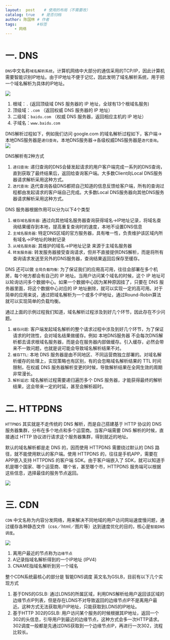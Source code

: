 ```yaml
---
layout:  post    # 使用的布局（不需要改）
catalog: true   # 是否归档
author: 陈国林 # 作者
tags:         #标签
    - 网络
---
```


# 一. DNS
`DNS`中文名称`域名解析系统`，计算机网络中大部分的通信采用的TCP/IP，因此计算机需要智能识别IP地址。由于IP地址不便于记忆，因此发明了域名解析系统，用于把一个域名解析为具体的IP地址。

![](https://github.com/chenguolin/chenguolin.github.io/blob/master/data/image/dns-root.png?raw=true)

1. 根域：`.`  (返回顶级域 DNS 服务器的 IP 地址，全球有13个根域名服务)
2. 顶级域：`.com`   （返回权威 DNS 服务器的 IP 地址）
3. 二级域：`baidu.com` （权威 DNS 服务器，返回相应主机的 IP 地址）
4. 子域名：`www.baidu.com`

DNS解析过程如下，例如我们访问 google.com 的域名解析过程如下，客户端->本地DNS服务器是`递归查询`，本地DNS服务器->各级权威DNS服务器是`迭代查询`。
![](https://github.com/chenguolin/chenguolin.github.io/blob/master/data/image/dns-trace.png?raw=true)

DNS解析有2种方式
1. `递归查询`: 递归查询的DNS会替发起请求的用户客户端完成一系列的DNS查询，直到获取了最终结果后，返回给查询客户端。大多数Client向Local DNS服务器请求解析采用这种方式。
2. `迭代查询`: 迭代查询各级DNS都把自己知道的信息反馈给客户端，所有的查询过程都由发起请求的客户端自己完成。大多数Local DNS服务器向其他DNS服务器请求解析采用这种方式。

DNS 服务器根据作用可以分为以下4个类型
1. `缓存域名服务器`: 通过向其他域名服务器查询获得域名->IP地址记录，将域名查询结果缓存到本地，提高重复查询时的速度，本地不设置DNS信息
2. `主域名服务器`: 特定DNS区域的官方服务器，具有唯一性，负责维护该区域内所有域名->IP地址的映射记录
3. `从域名服务器`: 其维护的域名->IP地址记录 来源于主域名服务器
4. `转发服务器`: 转发服务器接受查询请求，但并不直接提供DNS解析，而是将所有查询请求发送至另外的DNS服务器，查询结果返回后保存至缓存。

DNS 还可以做 `全局负载均衡`: 为了保证我们的应用高可用，往往会部署在多个机房，每个地方都会有自己的 IP 地址。当用户访问某个域名的时候，这个 IP 地址可以轮询访问多个数据中心。如果一个数据中心因为某种原因挂了，只要在 DNS 服务器里面，将这个数据中心对应的 IP 地址删除，就可以实现一定的高可用。对于简单的应用来说，通过把域名解析为一个或多个IP地址，通过Round-Robin算法就可以实现简单的负载均衡。

通过上面的示例过程我们知道，域名解析过程涉及到好几个环节，因此存在不少问题。

1. `缓存问题`: 客户端发起域名解析的整个请求过程中涉及到好几个环节，为了保证请求的时效性，会对域名结果做缓存。例如 本地DNS服务器 不会每次DNS解析都去请求根域名服务器，而是会在服务器内部做缓存。引入缓存，必然会带来不一致问题，也就是说可能会导致域名解析结果不对。
2. `缓存TTL`: 本地 DNS 服务器是由不同地区、不同运营商独立部署的。对域名解析缓存的处理上，实现策略也有区别，有的会忽略域名解析结果的 TTL 时间限制，在权威 DNS 服务器解析变更的时候，导致解析结果在全网生效的周期非常漫长。
3. `解析延迟`: 域名解析过程需要递归遍历多个 DNS 服务器，才能获得最终的解析结果，这会带来一定的时延，甚至会解析超时。

# 二. HTTPDNS
`HTTPNDS` 其实就是不走传统的 DNS 解析，而是自己搭建基于 HTTP 协议的 DNS 服务器集群，分布在多个地点和多个运营商。当客户端需要 DNS 解析的时候，直接通过 HTTP 协议进行请求这个服务器集群，得到就近的地址。

默认的域名解析都是走 DNS 的，因而使用 HTTPDNS 需要绕过默认的 DNS 路径，就不能使用默认的客户端。使用 HTTPDNS 的，往往是手机APP，需要在APP嵌入支持 HTTPDNS 的客户端 SDK。由于客户端嵌入了 SDK，就可以知道手机是哪个国家、哪个运营商、哪个省，甚至哪个市，HTTPDNS 服务端可以根据这些信息，选择最佳的服务节点返回。

![](https://github.com/chenguolin/chenguolin.github.io/blob/master/data/image/httpdns.jpg?raw=true)

# 三. CDN
`CDN` 中文名称为内容分发网络，用来解决不同地域的用户访问网站速度慢问题，通过缓存各种静态文件（css／html／图片等）达到速度优化的目的，核心是`智能DNS调度`。

![](https://github.com/chenguolin/chenguolin.github.io/blob/master/data/image/cdn-trace.png?raw=true)

1. 离用户最近的节点称为`边缘节点`
2. A记录指域名解析得到的一个IP地址 (IPV4)
3. CNAME指域名解析到另一个域名

整个CDN系统最核心的部分是 智能DNS调度 英文名为GSLB，目前有以下几个实现方式

1. 基于DNS的GSLB: 通过LDNS的所属区域，利用DNS解析给用户返回该区域的边缘节点IP列表，但是存在LDNS不对导致返回的边缘节点IP不是离用户最近。这种方式无法获取用户IP地址，只能获取到LDNS的IP地址。
2. 基于HTTP 302的GSLB: 用户访问某个服务的时候根据其IP地址，返回一个302的头信息，引导用户到最近的边缘节点，这种方式会多一次HTTP请求。302调度一般都是先通过DNS获取到一个边缘节点IP，再进行一次302，流程比较长。

